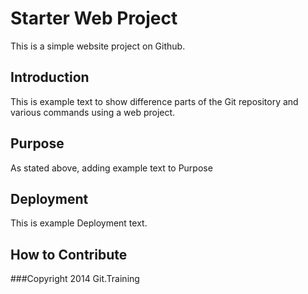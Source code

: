 # Starter Web Project

This is a simple website project on Github.

## Introduction
This is example text to show difference parts of the Git repository and various commands using a web project.
## Purpose
As stated above, adding example text to Purpose
## Deployment
This is example Deployment text.
## How to Contribute

###Copyright
2014 Git.Training